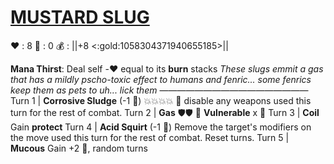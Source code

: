 # [__**MUSTARD SLUG**__](<https://www.youtube.com/watch?v=r7hCJIC_y6Q>)
❤️ : 8
🔷 : 0
💰 : ||+8 <:gold:1058304371940655185>||

**Mana Thirst**: Deal self -❤️ equal to its __burn__ stacks
*These slugs emmit a gas that has a mildly pscho-toxic effect to humans and fenric... some fenrics keep them as pets to uh... lick them*
—————————————————
Turn 1  | **Corrosive Sludge** (-1 🔷) 💥💥💥💥 🔀 disable any weapons used this turn for the rest of combat.
Turn 2 | **Gas** 🛡️🛡️ 🔀  __Vulnerable__ x 👥
Turn 3 | **Coil** Gain __protect__
Turn 4 | **Acid Squirt** (-1 🔷) Remove the target's modifiers on the move used this turn for the rest of combat. Reset turns.
Turn 5 | **Mucous** Gain +2 🔷, random turns
